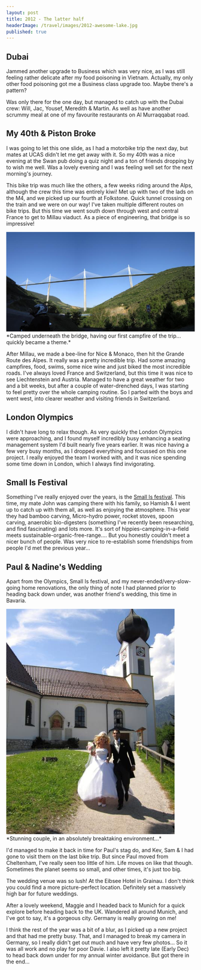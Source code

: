 ```yaml
---
layout: post
title: 2012 - The latter half
headerImage: /travel/images/2012-awesome-lake.jpg
published: true
---
```

## Dubai
Jammed another upgrade to Business which was very nice, as I was still feeling rather delicate after my food poisoning in Vietnam. Actually, my only other food poisoning got me a Business class upgrade too. Maybe there's a pattern?

Was only there for the one day, but managed to catch up with the Dubai crew: Will, Jac, Yousef, Meredith & Martin. As well as have another scrummy meal at one of my favourite restaurants on Al Murraqqabat road.

## My 40th & Piston Broke
I was going to let this one slide, as I had a motorbike trip the next day, but mates at UCAS didn't let me get away with it. So my 40th was a nice evening at the Swan pub doing a quiz night and a ton of friends dropping by to wish me well. Was a lovely evening and I was feeling well set for the next morning's journey.

This bike trip was much like the others, a few weeks riding around the Alps, although the crew this time was entirely kiwi! Met up with two of the lads on the M4, and we picked up our fourth at Folkstone. Quick tunnel crossing on the train and we were on our way!
I've taken multiple different routes on bike trips. But this time we went south down through west and central France to get to Millau viaduct. As a piece of engineering, that bridge is so impressive!

<img src="/travel/images/2012-millau.jpg">  
*Camped underneath the bridge, having our first campfire of the trip... quickly became a theme.*

After Millau, we made a bee-line for Nice & Monaco, then hit the Grande Route des Alpes. It really was a pretty incredible trip. Had some amazing campfires, food, swims, some nice wine and just biked the most incredible roads. I've always loved France and Switzerland, but this time it was nice to see Liechtenstein and Austria. Managed to have a great weather for two and a bit weeks, but after a couple of water-drenched days, I was starting to feel pretty over the whole camping routine. So I parted with the boys and went west, into clearer weather and visiting friends in Switzerland.

## London Olympics

I didn't have long to relax though. As very quickly the London Olympics were approaching, and I found myself incredibly busy enhancing a seating management system I'd built nearly five years earlier.
It was nice having a few very busy months, as I dropped everything and focussed on this one project. I really enjoyed the team I worked with, and it was nice spending some time down in London, which I always find invigorating.

## Small Is Festival

Something I've really enjoyed over the years, is the [Small Is festival](http://www.smallisfestival.org/). This time, my mate John was camping there with his family, so Hamish & I went up to catch up with them all, as well as enjoying the atmosphere. This year they had bamboo carving, Micro-hydro power, rocket stoves, spoon carving, anaerobic bio-digesters (something I've recently been researching, and find fascinating) and lots more. It's sort of hippies-camping-in-a-field meets sustainable-organic-free-range....  But you honestly couldn't meet a nicer bunch of people. Was very nice to re-establish some friendships from people I'd met the previous year...

## Paul & Nadine's Wedding

Apart from the Olympics, Small Is festival, and my never-ended/very-slow-going home renovations, the only thing of note I had planned prior to heading back down under, was another friend's wedding, this time in Bavaria.

<img src="/travel/images/2012-paul-nadine.jpg">  
*Stunning couple, in an absolutely breaktaking environment...*

I'd managed to make it back in time for Paul's stag do, and Kev, Sam & I had gone to visit them on the last bike trip. But since Paul moved from Cheltenham, I've really seen too little of him. Life moves on like that though. Sometimes the planet seems so small, and other times, it's just too big.

The wedding venue was so lush! At the Eibsee Hotel in Grainau. I don't think you could find a more picture-perfect location. Definitely set a massively high bar for future weddings.

After a lovely weekend, Maggie and I headed back to Munich for a quick explore before heading back to the UK. Wandered all around Munich, and I've got to say, it's a gorgeous city. Germany is really growing on me!

I think the rest of the year was a bit of a blur, as I picked up a new project and that had me pretty busy. That, and I managed to break my camera in Germany, so I really didn't get out much and have very few photos... So it was all work and no play for poor Davie. I also left it pretty late (Early Dec) to head back down under for my annual winter avoidance. But got there in the end...
